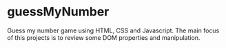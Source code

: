 # guessMyNumber
Guess my number game using HTML, CSS and Javascript. The main focus of this projects is to review some DOM properties and manipulation.
